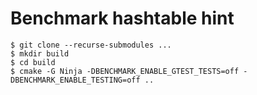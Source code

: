 # Benchmark hashtable hint

```console
$ git clone --recurse-submodules ...
$ mkdir build
$ cd build
$ cmake -G Ninja -DBENCHMARK_ENABLE_GTEST_TESTS=off -DBENCHMARK_ENABLE_TESTING=off ..
```
